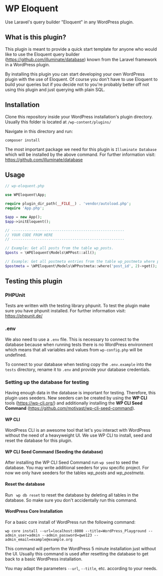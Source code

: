 # WP Eloquent

Use Laravel's query builder "Eloquent" in any WordPress plugin.

## What is this plugin?

This plugin is meant to provide a quick start template for anyone who would like to use the Eloquent query builder
(https://github.com/illuminate/database) known from the Laravel framework in a WordPress plugin.

By installing this plugin you can start developing your own WordPress plugin with the use of Eloquent. Of course you
don't have to use Eloquent to build your queries but if you decide not to you're probably better off not using this plugin
and just querying with plain SQL.

## Installation

Clone this repository inside your WordPress installation's plugin directory. Usually this folder is located at
`/wp-content/plugins/`

Navigate in this directory and run:
```
composer install
```

The most important package we need for this plugin is `Illuminate Database` which will be installed by the above command.
For further information visit: https://github.com/illuminate/database

## Usage

```php
// wp-eloquent.php

use WPEloquent\App;

require plugin_dir_path(__FILE__) . 'vendor/autoload.php';
require 'App.php';

$app = new App();
$app->initEloquent();

// ----------------------------------------------------
// YOUR CODE FROM HERE
// ----------------------------------------------------

// Example: Get all posts from the table wp_posts.
$posts = \WPEloquent\Models\WPPost::all();

// Example: Get all postmeta entries from the table wp_postmeta where post_id equals 2.
$postmeta = \WPEloquent\Models\WPPostmeta::where('post_id', 2)->get();
```

## Testing this plugin

### PHPUnit

Tests are written with the testing library phpunit. To test the plugin make sure you have phpunit installed.
For further information visit: https://phpunit.de/

### .env

We also need to use a `.env` file. This is necessary to connect to the database because when running
tests there is no WordPress environment which means that all variables and values from `wp-config.php` will be undefined.

To connect to your database when testing copy the `.env.example` into the `tests` directory, rename it to `.env` and provide your database credentials.

### Setting up the database for testing

Having enough data in the database is important for testing. Therefore, this plugin uses seeders.
New seeders can be created by using the **WP CLI** tools (https://wp-cli.org/) and additionally installing the **WP CLI Seed Command** (https://github.com/motivast/wp-cli-seed-command).

#### WP CLI

WordPress CLI is an awesome tool that let's you interact with WordPress without the need of a heavyweight UI.
We use WP CLI to install, seed and reset the database for this plugin.

#### WP CLI Seed Command (Seeding the database)

After installing the WP CLI Seed Command run `wp seed` to seed the database. You may write additional seeders for you specific project.
For now we only have seeders for the tables _wp_posts_ and _wp_postmeta_.

#### Reset the database

Run ` wp db reset` to reset the database by deleting all tables in the database. So make sure you don't accidentally run this command.

#### WordPress Core Installation

For a basic core install of WordPress run the following command:
```shell
wp core install --url=localhost:8000 --title=WordPress_Playground --admin_user=admin --admin_password=qwe123 --admin_email=example@example.org
```

This command will perform the WordPress 5 minute installation just without the UI.
Usually this command is used after resetting the database to get back to a basic WordPress installation.

You may adapt the parameters `--url`, `--title`, etc. according to your needs.
